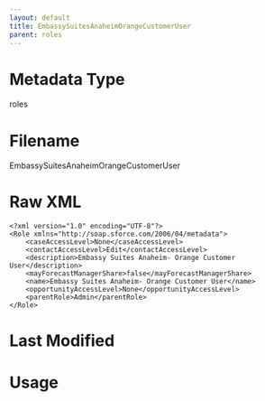 ```yaml
---
layout: default
title: EmbassySuitesAnaheimOrangeCustomerUser
parent: roles
---
```

# Metadata Type
roles


# Filename 
EmbassySuitesAnaheimOrangeCustomerUser


# Raw XML
```
<?xml version="1.0" encoding="UTF-8"?>
<Role xmlns="http://soap.sforce.com/2006/04/metadata">
    <caseAccessLevel>None</caseAccessLevel>
    <contactAccessLevel>Edit</contactAccessLevel>
    <description>Embassy Suites Anaheim- Orange Customer User</description>
    <mayForecastManagerShare>false</mayForecastManagerShare>
    <name>Embassy Suites Anaheim- Orange Customer User</name>
    <opportunityAccessLevel>None</opportunityAccessLevel>
    <parentRole>Admin</parentRole>
</Role>
```


# Last Modified


# Usage
